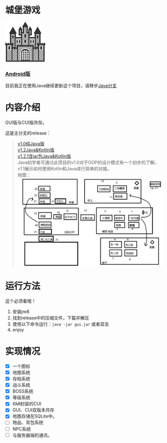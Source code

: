 # 城堡游戏
![icon](./drawable/ic_launcher.png)

### [Android版](https://github.com/ice1000/AIAndroid)

目前我正在使用Java继续更新这个项目，请移步[Java分支](https://github.com/ice1000/Castle-game/tree/java)


# 内容介绍

GUI版与CUI版共存。<br/>

这是主分支的release：
> [v1.0纯Java版](https://github.com/ice1000/Castle-game/releases/tag/v1.0)<br/>
[v1.2Java&Kotlin版](https://github.com/ice1000/Castle-game/releases/tag/v1.2)<br/>
[v1.2.1含jar包Java&Kotlin版](https://github.com/ice1000/Castle-game/releases/tag/v1.2.1)<br/>
Java初学者可通过此项目的v1.0对于OOP的设计模式有一个初步的了解。<br/>
v1.1展示如何使用Kotlin和Java进行简单的对接。<br/>
地图：<br/>
![map](./drawable/map.png)

# 运行方法
这个必须看哦！

1. 安装jre8
1. 找到release中的压缩文件，下载并解压
1. 使用以下命令运行：``` java -jar gui.jar ``` 或者双击
1. enjoy

# 实现情况
- [X] 一个图标
- [X] 地图系统
- [X] 存档系统
- [X] 战斗系统
- [X] BOSS系统
- [X] 等级系统
- [X] ~~GUI~~封装的CUI
- [X] GUI、CUI双版本共存
- [X] 地图存储在SQLite中。
- [ ] 物品、背包系统
- [ ] NPC系统
- [ ] 与服务器端的通讯。
